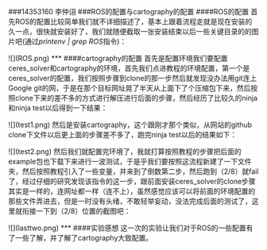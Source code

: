 ###14353160 李仲诩
###ROS的配置与cartography的配置
####ROS的配置
首先ROS的配置比较简单我们就不详细描述了，基本上跟着流程走就是现在安装的久一点，很快就安装好了，我们就随便截取一张安装结束以后一些关键目录的的图片吧(通过<t style = "font-style:italic">printenv | grep ROS</t>指令)：
<p>
![](ROS.png)
***
####cartography的配置
首先是配置环境我们要配置ceres_solver和cartography的环境，首先我们点进教程的环境配置，第一个是ceres_solver的配置，我们按照步骤到clone的那一步然后就发现没办法用git连上Google git的网，于是在那个目标网址晃了半天从上面下了个压缩包下来，然后按照clone下来的差不多的方式进行解压进行后面的步骤，然后经历了比较久的ninja和ninja test以后得到一下结果：
<p>
![](test1.png)
然后是安装cartography，这个跟刚才那个类似，从网站的github clone下文件以后更上面的步骤差不多了，跑完ninja test以后的结果如下：
<p>
![](test2.png)
然后我们就配置完环境了，我就打算按照教程的步骤把后面的example包也下载下来进行一波测试，于是乎我们要按照这流程新建了一下文件夹，然后按照教程引入了一些变量，并来到了倒数第二步，然后跑到（2/8）就fail了，经过仔细的研究发现该指令的这一步，跟前面安装ceres_solver的clone步骤其实是一样的，连网址都一样（连不上），虽然感觉应该可以将前面的环境配置的那些文件弄进去，但是一时没有头绪，不敢轻举妄动，没法完成后面的测试了，这里就衔接一下到（2/8）位置的截图吧：
<p>
![](lasttwo.png)
***
####实验感想
这一次的实验让我们对于ROS的一些配置有了一些了解，并了解了cartography大致配置。